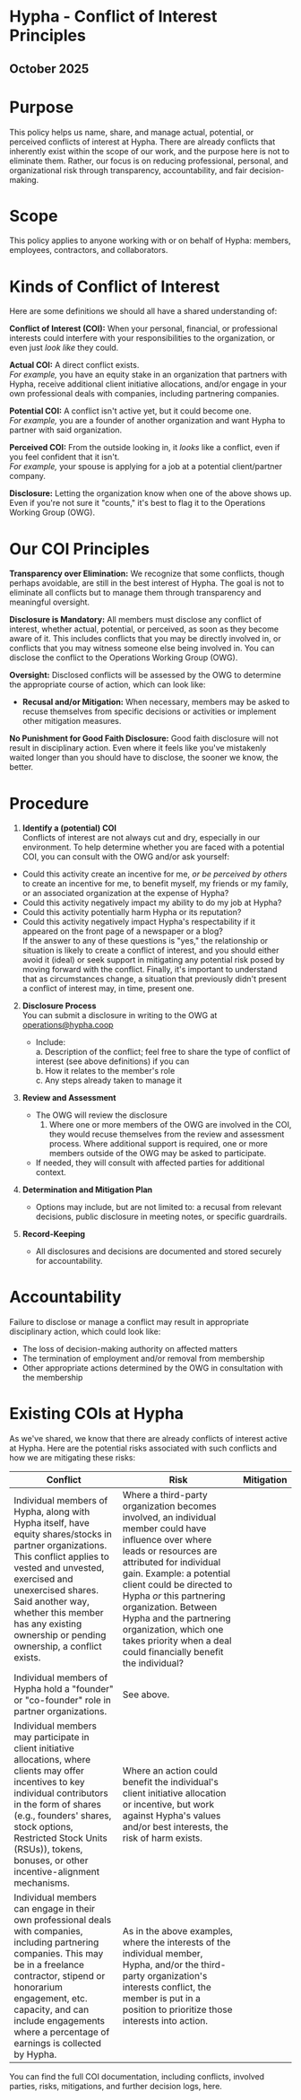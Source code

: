 # **Hypha - Conflict of Interest Principles**

## **October 2025**

# **Purpose**

This policy helps us name, share, and manage actual, potential, or perceived conflicts of interest at Hypha. There are already conflicts that inherently exist within the scope of our work, and the purpose here is not to eliminate them. Rather, our focus is on reducing professional, personal, and organizational risk through transparency, accountability, and fair decision-making. 

# **Scope**

This policy applies to anyone working with or on behalf of Hypha: members, employees, contractors, and collaborators.

# **Kinds of Conflict of Interest**

Here are some definitions we should all have a shared understanding of: 

**Conflict of Interest (COI):** When your personal, financial, or professional interests could interfere with your responsibilities to the organization, or even just *look like* they could.

**Actual COI:** A direct conflict exists.   
*For example,* you have an equity stake in an organization that partners with Hypha, receive additional client initiative allocations, and/or engage in your own professional deals with companies, including partnering companies.

**Potential COI:** A conflict isn't active yet, but it could become one.   
*For example,* you are a founder of another organization and want Hypha to partner with said organization. 

**Perceived COI:** From the outside looking in, it *looks* like a conflict, even if you feel confident that it isn't.   
*For example,* your spouse is applying for a job at a potential client/partner company. 

**Disclosure:** Letting the organization know when one of the above shows up. Even if you're not sure it "counts," it's best to flag it to the Operations Working Group (OWG). 

# **Our COI Principles**

**Transparency over Elimination:** We recognize that some conflicts, though perhaps avoidable, are still in the best interest of Hypha. The goal is not to eliminate all conflicts but to manage them through transparency and meaningful oversight.

**Disclosure is Mandatory:** All members must disclose any conflict of interest, whether actual, potential, or perceived, as soon as they become aware of it. This includes conflicts that you may be directly involved in, or conflicts that you may witness someone else being involved in. You can disclose the conflict to the Operations Working Group (OWG). 

**Oversight:** Disclosed conflicts will be assessed by the OWG to determine the appropriate course of action, which can look like: 

* **Recusal and/or Mitigation:** When necessary, members may be asked to recuse themselves from specific decisions or activities or implement other mitigation measures.

**No Punishment for Good Faith Disclosure:** Good faith disclosure will not result in disciplinary action. Even where it feels like you've mistakenly waited longer than you should have to disclose, the sooner we know, the better. 

# **Procedure**

1. **Identify a (potential) COI**  
   Conflicts of interest are not always cut and dry, especially in our environment. To help determine whether you are faced with a potential COI, you can consult with the OWG and/or ask yourself:  
* Could this activity create an incentive for me, *or be perceived by others* to create an incentive for me, to benefit myself, my friends or my family, or an associated organization at the expense of Hypha?  
* Could this activity negatively impact my ability to do my job at Hypha?   
* Could this activity potentially harm Hypha or its reputation?  
* Could this activity negatively impact Hypha's respectability if it appeared on the front page of a newspaper or a blog?  
  If the answer to any of these questions is "yes," the relationship or situation is likely to create a conflict of interest, and you should either avoid it (ideal) or seek support in mitigating any potential risk posed by moving forward with the conflict. Finally, it's important to understand that as circumstances change, a situation that previously didn't present a conflict of interest may, in time, present one.  
2. **Disclosure Process**  
   You can submit a disclosure in writing to the OWG at [operations@hypha.coop](mailto:operations@hypha.coop)   
   * Include:  
      a. Description of the conflict; feel free to share the type of conflict of interest (see above definitions) if you can  
      b. How it relates to the member's role  
      c. Any steps already taken to manage it

3. **Review and Assessment**  
   * The OWG will review the disclosure  
     1. Where one or more members of the OWG are involved in the COI, they would recuse themselves from the review and assessment process. Where additional support is required, one or more members outside of the OWG may be asked to participate.   
   * If needed, they will consult with affected parties for additional context.

4. **Determination and Mitigation Plan**  
   * Options may include, but are not limited to: a recusal from relevant decisions, public disclosure in meeting notes, or specific guardrails.

5. **Record-Keeping**  
   * All disclosures and decisions are documented and stored securely for accountability.

# **Accountability**

Failure to disclose or manage a conflict may result in appropriate disciplinary action, which could look like: 

* The loss of decision-making authority on affected matters   
* The termination of employment and/or removal from membership   
* Other appropriate actions determined by the OWG in consultation with the membership

# **Existing COIs at Hypha**

As we've shared, we know that there are already conflicts of interest active at Hypha. Here are the potential risks associated with such conflicts and how we are mitigating these risks: 

| Conflict | Risk | Mitigation |
| ----- | ----- | ----- |
| Individual members of Hypha, along with Hypha itself, have equity shares/stocks in partner organizations.  This conflict applies to vested and unvested, exercised and unexercised shares. Said another way, whether this member has any existing ownership or pending ownership, a conflict exists.  | Where a third-party organization becomes involved, an individual member could have influence over where leads or resources are attributed for individual gain.  Example: a potential client could be directed to Hypha *or* this partnering organization. Between Hypha and the partnering organization, which one takes priority when a deal could financially benefit the individual?  |  |
| Individual members of Hypha hold a "founder" or "co-founder" role in partner organizations.  | See above. |  |
| Individual members may participate in client initiative allocations, where clients may offer incentives to key individual contributors in the form of shares (e.g., founders' shares, stock options, Restricted Stock Units (RSUs)), tokens, bonuses, or other incentive-alignment mechanisms.  | Where an action could benefit the individual's client initiative allocation or incentive, but work against Hypha's values and/or best interests, the risk of harm exists.  |  |
| Individual members can engage in their own professional deals with companies, including partnering companies. This may be in a freelance contractor, stipend or honorarium engagement, etc. capacity, and can include engagements where a percentage of earnings is collected by Hypha.  | As in the above examples, where the interests of the individual member, Hypha, and/or the third-party organization's interests conflict, the member is put in a position to prioritize those interests into action.  |  |

You can find the full COI documentation, including conflicts, involved parties, risks, mitigations, and further decision logs, here.

